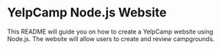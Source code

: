  # YelpCamp Node.js Website

This README will guide you on how to create a YelpCamp website using Node.js. The website will allow users to create and review campgrounds.


